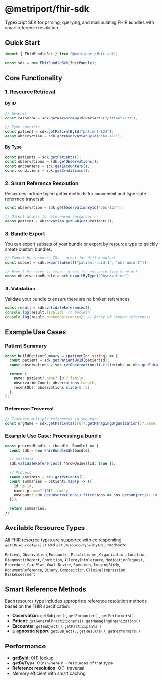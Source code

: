 # @metriport/fhir-sdk

TypeScript SDK for parsing, querying, and manipulating FHIR bundles with smart reference resolution.

## Quick Start

```typescript
import { FhirBundleSdk } from "@metriport/fhir-sdk";

const sdk = new FhirBundleSdk(fhirBundle);
```

## Core Functionality

### 1. Resource Retrieval

#### By ID

```typescript
// Generic
const resource = sdk.getResourceById<Patient>("patient-123");

// Type-specific
const patient = sdk.getPatientById("patient-123");
const observation = sdk.getObservationById("obs-456");
```

#### By Type

```typescript
const patients = sdk.getPatients();
const observations = sdk.getObservations();
const encounters = sdk.getEncounters();
const conditions = sdk.getConditions();
```

### 2. Smart Reference Resolution

Resources include typed getter methods for convenient and type-safe reference traversal:

```typescript
const observation = sdk.getObservationById("obs-123");

// Direct access to referenced resources
const patient = observation.getSubject<Patient>();
```

### 3. Bundle Export

You can export subsets of your bundle or export by resource type to quickly create custom bundles.

```typescript
// Export by resource IDs - great for diff bundles!
const subset = sdk.exportSubset(["patient-uuid-1", "obs-uuid-1"]);

// Export by resource type - great for resource type bundles!
const observationBundle = sdk.exportByType("Observation");
```

### 4. Validation

Validate your bundle to ensure there are no broken references.

```typescript
const result = sdk.validateReferences();
console.log(result.isValid); // boolean
console.log(result.brokenReferences); // Array of broken references
```

## Example Use Cases

### Patient Summary

```typescript
const buildPatientSummary = (patientId: string) => {
  const patient = sdk.getPatientById(patientId);
  const observations = sdk.getObservations().filter(obs => obs.getSubject()?.id === patientId);

  return {
    name: patient?.name?.[0]?.family,
    observationCount: observations.length,
    recentObs: observations.slice(0, 5),
  };
};
```

### Reference Traversal

```typescript
// Traverse multiple references in sequence
const orgName = sdk.getPatients()[0]?.getManagingOrganization()?.name;
```

### Example Use Case: Processing a bundle

```typescript
const processBundle = (bundle: Bundle) => {
  const sdk = new FhirBundleSdk(bundle);

  // Validate
  sdk.validateReferences({ throwOnInvalid: true });

  // Process
  const patients = sdk.getPatients();
  const summaries = patients.map(p => ({
    id: p.id,
    name: p.name?.[0]?.family,
    obsCount: sdk.getObservations().filter(obs => obs.getSubject()?.id === p.id).length,
  }));

  return summaries;
};
```

## Available Resource Types

All FHIR resource types are supported with corresponding `get{ResourceType}()` and `get{ResourceType}ById()` methods:

`Patient`, `Observation`, `Encounter`, `Practitioner`, `Organization`, `Location`, `DiagnosticReport`, `Condition`, `AllergyIntolerance`, `MedicationRequest`, `Procedure`, `CarePlan`, `Goal`, `Device`, `Specimen`, `ImagingStudy`, `DocumentReference`, `Binary`, `Composition`, `ClinicalImpression`, `RiskAssessment`

## Smart Reference Methods

Each resource type includes appropriate reference resolution methods based on the FHIR specification:

- **Observation**: `getSubject()`, `getEncounter()`, `getPerformers()`
- **Patient**: `getGeneralPractitioners()`, `getManagingOrganization()`
- **Encounter**: `getSubject()`, `getParticipants()`
- **DiagnosticReport**: `getSubject()`, `getResults()`, `getPerformers()`

## Performance

- **getById**: O(1) lookup
- **getByType**: O(n) where n = resources of that type
- **Reference resolution**: O(1) traversal
- Memory efficient with smart caching
